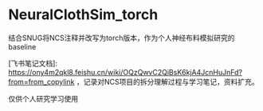 # NeuralClothSim_torch
 结合SNUG将NCS注释并改写为torch版本，作为个人神经布料模拟研究的baseline
 
 [飞书笔记文档]: https://ony4m2qkl8.feishu.cn/wiki/OQzQwvC2QiBsK6kjA4JcnHuJnFd?from=from_copylink  ，记录对NCS项目的拆分理解过程与学习笔记，资料扩充。
 

 仅供个人研究学习使用
    
 


